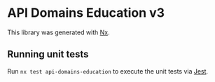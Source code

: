 # API Domains Education v3

This library was generated with [Nx](https://nx.dev).

## Running unit tests

Run `nx test api-domains-education` to execute the unit tests via [Jest](https://jestjs.io).
